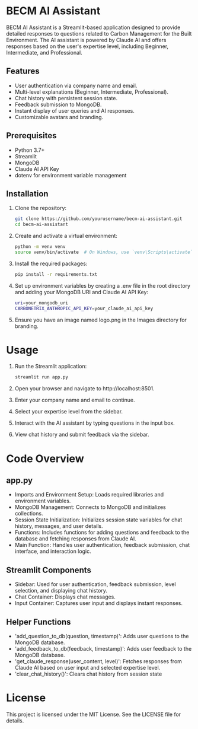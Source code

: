 # BECM AI Assistant

BECM AI Assistant is a Streamlit-based application designed to provide detailed responses to questions related to Carbon Management for the Built Environment. The AI assistant is powered by Claude AI and offers responses based on the user's expertise level, including Beginner, Intermediate, and Professional.

## Features

- User authentication via company name and email.
- Multi-level explanations (Beginner, Intermediate, Professional).
- Chat history with persistent session state.
- Feedback submission to MongoDB.
- Instant display of user queries and AI responses.
- Customizable avatars and branding.

## Prerequisites

- Python 3.7+
- Streamlit
- MongoDB
- Claude AI API Key
- dotenv for environment variable management

## Installation

1. Clone the repository:

   ```bash
   git clone https://github.com/yourusername/becm-ai-assistant.git
   cd becm-ai-assistant

2. Create and activate a virtual environment:
    ```bash
    python -m venv venv
    source venv/bin/activate  # On Windows, use `venv\Scripts\activate`

3. Install the required packages:
    ```bash
    pip install -r requirements.txt

4. Set up environment variables by creating a .env file in the root directory and adding your MongoDB URI and Claude AI API Key:
    ```bash
    uri=your_mongodb_uri
    CARBONETRIX_ANTHROPIC_API_KEY=your_claude_ai_api_key

5. Ensure you have an image named logo.png in the Images directory for branding.


# Usage

1. Run the Streamlit application:
    ```bash
    streamlit run app.py

2. Open your browser and navigate to http://localhost:8501.

3. Enter your company name and email to continue.

4. Select your expertise level from the sidebar.

5. Interact with the AI assistant by typing questions in the input box.

6. View chat history and submit feedback via the sidebar.


# Code Overview

## app.py

- Imports and Environment Setup: Loads required libraries and environment variables.
- MongoDB Management: Connects to MongoDB and initializes collections.
- Session State Initialization: Initializes session state variables for chat history, messages, and user details.
- Functions: Includes functions for adding questions and feedback to the database and fetching responses from Claude AI.
- Main Function: Handles user authentication, feedback submission, chat interface, and interaction logic.

## Streamlit Components

- Sidebar: Used for user authentication, feedback submission, level selection, and displaying chat history.
- Chat Container: Displays chat messages.
- Input Container: Captures user input and displays instant responses.

## Helper Functions

- 'add_question_to_db(question, timestamp)': Adds user questions to the MongoDB database.
- 'add_feedback_to_db(feedback, timestamp)': Adds user feedback to the MongoDB database.
- 'get_claude_response(user_content, level)': Fetches responses from Claude AI based on user input and selected expertise level.
- 'clear_chat_history()': Clears chat history from session state


# License

This project is licensed under the MIT License. See the LICENSE file for details.